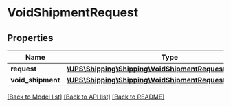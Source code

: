 # VoidShipmentRequest

## Properties
Name | Type | Description | Notes
------------ | ------------- | ------------- | -------------
**request** | [**\UPS\Shipping\Shipping\VoidShipmentRequestRequest**](VoidShipmentRequestRequest.md) |  | 
**void_shipment** | [**\UPS\Shipping\Shipping\VoidShipmentRequestVoidShipment**](VoidShipmentRequestVoidShipment.md) |  | 

[[Back to Model list]](../../README.md#documentation-for-models) [[Back to API list]](../../README.md#documentation-for-api-endpoints) [[Back to README]](../../README.md)

